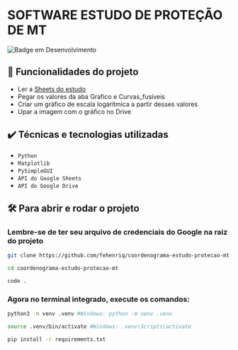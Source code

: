 # SOFTWARE ESTUDO DE PROTEÇÃO DE MT

![Badge em Desenvolvimento](http://img.shields.io/static/v1?label=STATUS&message=EM%20DESENVOLVIMENTO&color=GREEN&style=for-the-badge)

## 🔨 Funcionalidades do projeto
- Ler a [Sheets do estudo](https://docs.google.com/spreadsheets/d/1leH--H-NLNYL_4YTNfXmNuVatE8njoKLRqKdOQbt198/edit#gid=1455473048)
- Pegar os valores da aba Grafico e Curvas_fusíveis
- Criar um gráfico de escala logarítmica a partir desses valores
- Upar a imagem com o gráfico no Drive

## ✔️ Técnicas e tecnologias utilizadas
- `Python`
- `Matplotlib`
- `PySimpleGUI`
- `API do Google Sheets`
- `API do Google Drive`


## 🛠️ Para abrir e rodar o projeto

### Lembre-se de ter seu arquivo de credenciais do Google na raiz do projeto

```bash
git clone https://github.com/fehenriq/coordenograma-estudo-protecao-mt.git
```

```bash
cd coordenograma-estudo-protecao-mt
```

```bash
code .
```

### Agora no terminal integrado, execute os comandos:

```bash
python3 -m venv .venv #Windows: python -m venv .venv
```

```bash
source .venv/bin/activate #Windows: .venv\Scripts\activate
```

```bash
pip install -r requirements.txt
```